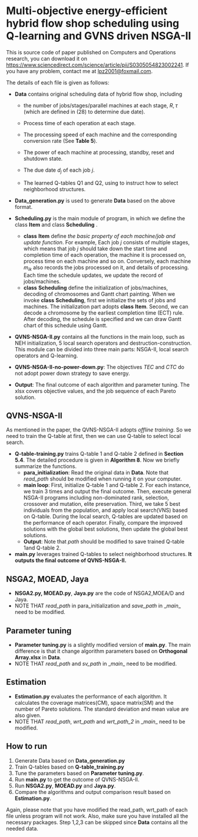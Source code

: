 #  Multi-objective energy-efficient hybrid flow shop scheduling using Q-learning and GVNS driven NSGA-II

This is source code of paper published on Computers and Operations research, you can download it on https://www.sciencedirect.com/science/article/pii/S0305054823002241. If you have any problem, contact me at lpz2001@foxmail.com.

The details of each file is given as  follows:

- **Data** contains original scheduling data of hybrid flow shop, including

  - the number of jobs/stages/parallel machines at each stage, $R,\tau$ (which are defined in (28) to determine due date). 

  - Process time of each operation at each stage.
  - The processing speed of each machine and the corresponding conversion rate (See **Table 5**).
  - The power of each machine at processing, standby, reset and shutdown state.
  - The due date $d_j$ of each job $j$.
  - The learned Q-tables Q1 and Q2, using to instruct how to select neighborhood structures.

- **Data_generation.py** is used to generate **Data** based on the above format.

- **Scheduling.py** is the main module of program, in which we define the class **Item** and class **Scheduling** .

  - **class** **Item** define *the basic property of each machine/job and update function*. For example,  Each job $j$ consists of multiple stages, which means that job $j$ should take down  the start time and completion time of  each operation, the machine it is processed on, process time on each machine and so on. Conversely, each machine $m_{ik}$ also records the jobs processed on it, and details of processing. Each time the schedule updates, we update the record of jobs/machines. 
  - **class** **Scheduling** define the initialization of jobs/machines, decoding of chromosomes and Gantt chart painting.  When we invoke **class** **Scheduling**, first we initialize the sets of jobs and machines. The initialization part adopts **class** **Item**. Second, we can decode a chromosome by the earliest completion time (ECT) rule. After decoding, the schedule is specified and we can draw Gantt chart of this schedule using Gantt.

- **QVNS-NSGA-II.py** contains all the functions in the main loop, such as NEH initialization, 5 local search operators and destruction-construction.  This module can be divided into three main parts: NSGA-II, local search operators and Q-learning.

- **QVNS-NSGA-II-no-power-down.py**: The objectives *TEC* and *CTC* do not adopt power down strategy to save energy.

- **Output**: The final outcome of each algorithm and parameter tuning. The xlsx covers objective values, and the job sequence of each Pareto solution.

## QVNS-NSGA-II

As mentioned in the paper, the QVNS-NSGA-II adopts *offline training*. So we need to train the Q-table at first, then we can use Q-table to select local search.

- **Q-table-training.py** trains Q-table 1 and Q-table 2 defined in **Section 5.4**. The detailed procedure is given in **Algorithm 8**. Now we briefly summarize the functions.
  - **para_initialization**: Read the original data in **Data**. Note that *read_path* should be modified when running it on your computer.
  - **main loop**: First, initialize Q-table 1 and Q-table 2. For each instance, we train 3 times and output the final outcome. Then, execute general NSGA-II programs including non-dominated rank, selection, crossover and mutation, elite preservation. Third, we take 5 best individuals from the population, and apply local search(VNS) based on Q-table. During the local search, Q-tables are updated based on the performance of each operator. Finally, compare the improved solutions with the global best solutions, then update the global best solutions.
  - **Output**: Note that *path* should be modified to save trained Q-table 1and Q-table 2.
- **main.py** leverages trained Q-tables to select neighborhood structures. **It outputs the final outcome of QVNS-NSGA-II.**

## NSGA2, MOEAD, Jaya

- **NSGA2.py, MOEAD.py**, **Jaya.py** are the code of NSGA2,MOEA/D and Jaya.
- NOTE THAT *read_path* in para_initialization and *save_path* in \__main__ need to be modified. 

## Parameter tuning

- **Parameter tuning.py** is a slightly modified version of **main.py**. The main difference is that it change algorithm parameters based on **Orthogonal Array.xlsx** in **Data**.  
- NOTE THAT *read_path* and *sv_path* in \__main__  need to be modified. 

## Estimation

- **Estimation.py** evaluates the performance of each algorithm. It calculates the coverage matrices(CM), space matrix(SM) and the number of Pareto solutions. The standard deviation and mean value are also given.
- NOTE THAT *read_path*, *wrt_path* and *wrt_path_2*  in \__main__  need to be modified. 

## How to run

1. Generate Data based on **Data_generation.py** 
2. Train Q-tables based on **Q-table_training.py**
3. Tune the parameters based on **Parameter tuning.py**.
4. Run **main.py** to get the outcome of QVNS-NSGA-II.
5. Run **NSGA2.py**, **MOEAD.py** and **Jaya.py**.
6. Compare the algorithms and output comparison result based on **Estimation.py**.

Again, please note that you have modified the read_path, wrt_path of each file unless program will not work. Also, make sure you have installed all the necessary packages. 
Step 1,2,3 can be skipped since **Data** contains all the needed data.